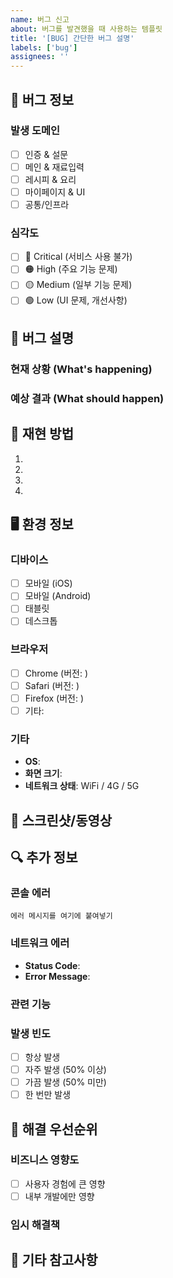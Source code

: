 ```yaml
---
name: 버그 신고
about: 버그를 발견했을 때 사용하는 템플릿
title: '[BUG] 간단한 버그 설명'
labels: ['bug']
assignees: ''
---
```


## 🐛 버그 정보

### 발생 도메인
- [ ] 인증 & 설문
- [ ] 메인 & 재료입력
- [ ] 레시피 & 요리
- [ ] 마이페이지 & UI
- [ ] 공통/인프라

### 심각도
- [ ] 🔴 Critical (서비스 사용 불가)
- [ ] 🟠 High (주요 기능 문제)
- [ ] 🟡 Medium (일부 기능 문제)
- [ ] 🟢 Low (UI 문제, 개선사항)

## 📝 버그 설명

### 현재 상황 (What's happening)
<!-- 현재 어떤 문제가 발생하는지 -->

### 예상 결과 (What should happen)  
<!-- 어떻게 동작해야 하는지 -->

## 🔄 재현 방법

1. 
2. 
3. 
4. 

## 🖥️ 환경 정보

### 디바이스
- [ ] 모바일 (iOS)
- [ ] 모바일 (Android)  
- [ ] 태블릿
- [ ] 데스크톱

### 브라우저
- [ ] Chrome (버전: )
- [ ] Safari (버전: )
- [ ] Firefox (버전: )
- [ ] 기타: 

### 기타
- **OS**: 
- **화면 크기**: 
- **네트워크 상태**: WiFi / 4G / 5G

## 📸 스크린샷/동영상

<!-- 버그 상황을 보여주는 스크린샷이나 녹화 영상 첨부 -->

## 🔍 추가 정보

### 콘솔 에러
```
에러 메시지를 여기에 붙여넣기
```

### 네트워크 에러
- **Status Code**: 
- **Error Message**: 

### 관련 기능
<!-- 이 버그와 연관된 다른 기능이 있다면 -->

### 발생 빈도
- [ ] 항상 발생
- [ ] 자주 발생 (50% 이상)
- [ ] 가끔 발생 (50% 미만)
- [ ] 한 번만 발생

## 🎯 해결 우선순위

### 비즈니스 영향도
- [ ] 사용자 경험에 큰 영향
- [ ] 내부 개발에만 영향

### 임시 해결책
<!-- 사용자가 임시로 우회할 수 있는 방법이 있다면 -->

## 💬 기타 참고사항

<!-- 추가로 알려드리고 싶은 내용 -->